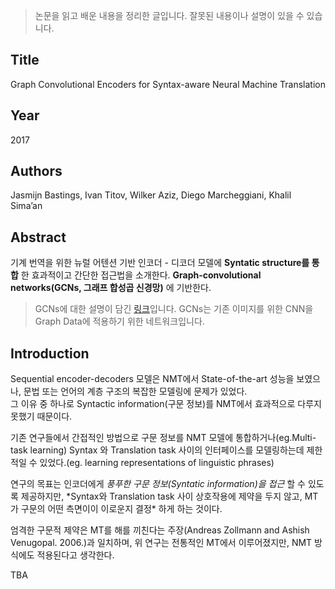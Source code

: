> 논문을 읽고 배운 내용을 정리한 글입니다. 잘못된 내용이나 설명이 있을 수 있습니다.

## Title

Graph Convolutional Encoders for Syntax-aware Neural Machine Translation

## Year

2017

## Authors

Jasmijn Bastings, Ivan Titov, Wilker Aziz, Diego Marcheggiani, Khalil Sima’an

## Abstract

기계 번역을 위한 뉴럴 어텐션 기반 인코더 - 디코더 모델에 **Syntatic structure를 통합** 한 효과적이고 간단한 접근법을 소개한다.
**Graph-convolutional networks(GCNs, 그래프 합성곱 신경망)** 에 기반한다.

> GCNs에 대한 설명이 담긴 [링크](https://untitledtblog.tistory.com/152)입니다. GCNs는 기존 이미지를 위한 CNN을 Graph Data에 적용하기 위한 네트워크입니다.

## Introduction

Sequential encoder-decoders 모델은 NMT에서 State-of-the-art 성능을 보였으나, 문법 또는 언어의 계층 구조의 복잡한 모델링에 문제가 있었다.  
 그 이유 중 하나로 Syntactic information(구문 정보)를 NMT에서 효과적으로 다루지 못했기 때문이다.

기존 연구들에서 간접적인 방법으로 구문 정보를 NMT 모델에 통합하거나(eg.Multi-task learning) Syntax 와 Translation task 사이의 인터페이스를 모델링하는데 제한적일 수 있었다.(eg. learning representations of linguistic phrases)

연구의 목표는 인코더에게 _풍푸한 구문 정보(Syntatic information)을 접근_ 할 수 있도록 제공하지만, \*Syntax와 Translation task 사이 상호작용에 제약을 두지 않고, MT가 구문의 어떤 측면이이 이로운지 결정\* 하게 하는 것이다.

엄격한 구문적 제약은 MT를 해를 끼친다는 주장(Andreas Zollmann and Ashish Venugopal. 2006.)과 일치하며, 위 연구는 전통적인 MT에서 이루어졌지만, NMT 방식에도 적용된다고 생각한다.

TBA
